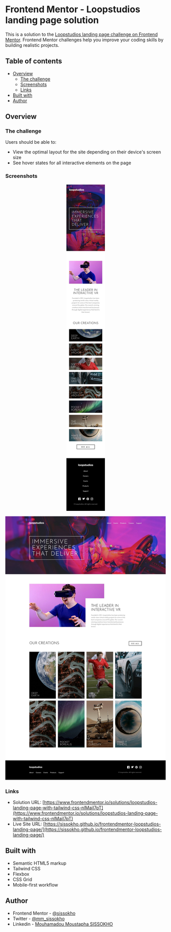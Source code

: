 # Frontend Mentor - Loopstudios landing page solution

This is a solution to the [Loopstudios landing page challenge on Frontend Mentor](https://www.frontendmentor.io/challenges/loopstudios-landing-page-N88J5Onjw). Frontend Mentor challenges help you improve your coding skills by building realistic projects.

## Table of contents

- [Overview](#overview)
  - [The challenge](#the-challenge)
  - [Screenshots](#screenshot)
  - [Links](#links)
- [Built with](#built-with)
- [Author](#author)

## Overview

### The challenge

Users should be able to:

- View the optimal layout for the site depending on their device's screen size
- See hover states for all interactive elements on the page

### Screenshots

<p align="center">
  <img src="./images/screenshot-mobile.jpg" alt="Mobile version" />
</p>

![](./images/screenshot-desktop.jpg)

### Links

- Solution URL: [https://www.frontendmentor.io/solutions/loopstudios-landing-page-with-tailwind-css-nlMaiI7pT](https://www.frontendmentor.io/solutions/loopstudios-landing-page-with-tailwind-css-nlMaiI7pT)
- Live Site URL: [https://sissokho.github.io/frontendmentor-loopstudios-landing-page/](https://sissokho.github.io/frontendmentor-loopstudios-landing-page/)

## Built with

- Semantic HTML5 markup
- Tailwind CSS
- Flexbox
- CSS Grid
- Mobile-first workflow

## Author

- Frontend Mentor - [@sissokho](https://www.frontendmentor.io/profile/sissokho)
- Twitter - [@mm_sissokho](https://twitter.com/mm_sissokho)
- Linkedin - [Mouhamadou Moustapha SISSOKHO](https://www.linkedin.com/in/mouhamadou-moustapha-sissokho-548a55125/)
